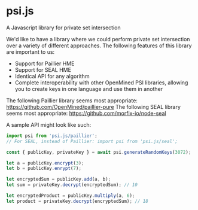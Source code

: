 # psi.js
A Javascript library for private set intersection

We'd like to have a library where we could perform private set intersection over a variety of different approaches. The following features of this library are important to us:
- Support for Paillier HME
- Support for SEAL HME
- Identical API for any algorithm
- Complete interoperability with other OpenMined PSI libraries, allowing you to create keys in one language and use them in another

The following Paillier library seems most appropriate: https://github.com/OpenMined/paillier-pure
The following SEAL library seems most appropriate: https://github.com/morfix-io/node-seal

A sample API might look like such:

```js
import psi from 'psi.js/paillier';
// For SEAL, instead of Paillier: import psi from 'psi.js/seal';

const { publicKey, privateKey } = await psi.generateRandomKeys(3072);

let a = publicKey.encrypt(3);
let b = publicKey.enrypt(7);

let encryptedSum = publicKey.add(a, b);
let sum = privateKey.decrypt(encryptedSum); // 10

let encryptedProduct = publicKey.multiply(a, 6);
let product = privateKey.decrypt(encryptedSum); // 18
```
